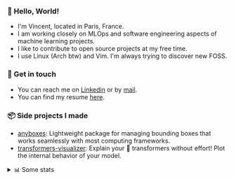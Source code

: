 ### 👋 Hello, World!

- I'm Vincent, located in Paris, France.
- I am working closely on MLOps and software engineering aspects of machine learning projects.
- I like to contribute to open source projects at my free time.
- I use Linux (Arch btw) and Vim. I'm always trying to discover new FOSS.

### 🔗 Get in touch

- You can reach me on [Linkedin](https://www.linkedin.com/in/vincent-duchauffour-3a9641155/) or by [mail](mailto:vincent.duchauffour@proton.me).
- You can find my resume [here](https://raw.githubusercontent.com/VDuchauffour/resume/main/resume.pdf).

### 📦 Side projects I made

- [anyboxes](https://github.com/VDuchauffour/anyboxes): Lightweight package for managing bounding boxes that works seamlessly with most computing frameworks.
- [transformers-visualizer](https://github.com/VDuchauffour/transformers-visualizer): Explain your 🤗 transformers without effort! Plot the internal behavior of your model. 

<details><summary>📊 Some stats</summary>  
  
<p align="center">
  <img alt="VDuchauffour's github stats" src="https://github-readme-stats.vercel.app/api?username=VDuchauffour&include_all_commits=true&show_icons=true&theme=react"/>
  <br />
  <img alt="VDuchauffour's streak stats" src="https://streak-stats.demolab.com?user=VDuchauffour&theme=react"/>
  <br />
  <img alt="VDuchauffour's language stats" src="https://github-readme-stats.vercel.app/api/top-langs/?username=VDuchauffour&count_private=true&include_all_commits=true&show_icons=true&layout=compact&theme=react"/>
  <!--   <br />
  <img alt="VDuchauffour's Wakatime stats" src="https://github-readme-stats.vercel.app/api/wakatime?username=VDuchauffour&theme=react"/> -->
</p>

#### 🧭 Wakatime stats
<!--START_SECTION:waka-->
![Code Time](http://img.shields.io/badge/Code%20Time-2%2C055%20hrs%2016%20mins-blue)

![Lines of code](https://img.shields.io/badge/From%20Hello%20World%20I%27ve%20Written-4.8%20million%20lines%20of%20code-blue)

**🐱 My GitHub Data** 

> 📦 981.7 kB Used in GitHub's Storage 
 > 
> 🏆 719 Contributions in the Year 2024
 > 
> 🚫 Not Opted to Hire
 > 
> 📜 9 Public Repositories 
 > 
> 🔑 2 Private Repositories 
 > 
**I'm an Early 🐤** 

```text
🌞 Morning                499 commits         ██░░░░░░░░░░░░░░░░░░░░░░░   08.50 % 
🌆 Daytime                3423 commits        ███████████████░░░░░░░░░░   58.32 % 
🌃 Evening                1551 commits        ███████░░░░░░░░░░░░░░░░░░   26.43 % 
🌙 Night                  396 commits         ██░░░░░░░░░░░░░░░░░░░░░░░   06.75 % 
```
📅 **I'm Most Productive on Monday** 

```text
Monday                   1238 commits        █████░░░░░░░░░░░░░░░░░░░░   21.09 % 
Tuesday                  1189 commits        █████░░░░░░░░░░░░░░░░░░░░   20.26 % 
Wednesday                979 commits         ████░░░░░░░░░░░░░░░░░░░░░   16.68 % 
Thursday                 1132 commits        █████░░░░░░░░░░░░░░░░░░░░   19.29 % 
Friday                   933 commits         ████░░░░░░░░░░░░░░░░░░░░░   15.90 % 
Saturday                 103 commits         ░░░░░░░░░░░░░░░░░░░░░░░░░   01.75 % 
Sunday                   295 commits         █░░░░░░░░░░░░░░░░░░░░░░░░   05.03 % 
```


📊 **This Week I Spent My Time On** 

```text
💬 Programming Languages: 
Python                   19 hrs 10 mins      █████████████████████░░░░   84.83 % 
TOML                     1 hr 8 mins         █░░░░░░░░░░░░░░░░░░░░░░░░   05.05 % 
Bash                     43 mins             █░░░░░░░░░░░░░░░░░░░░░░░░   03.18 % 
Other                    42 mins             █░░░░░░░░░░░░░░░░░░░░░░░░   03.17 % 
SQL                      18 mins             ░░░░░░░░░░░░░░░░░░░░░░░░░   01.34 % 
```


 Last Updated on 29/07/2024 00:44:22 UTC
<!--END_SECTION:waka-->
</details>
